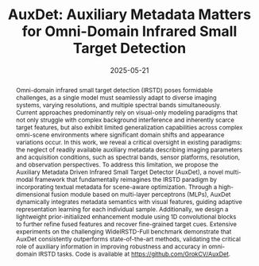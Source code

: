 ---
title: "AuxDet: Auxiliary Metadata Matters for Omni-Domain Infrared Small Target Detection"

authors:
- Yangting Shi
- Renjie He
- Le Hui
- Xiang Li
- Jian Yang
- Ming-Ming Cheng
- admin

author_notes:
- 
- Corresponding Author
- 
- 
- 
- 
- Corresponding Author

date: "2025-05-21"

publication_types: ["preprint"]

publication: "arXiv preprint arXiv:2505.15184"
publication_short: "arXiv"
doi: "10.48550/arXiv.2505.15184"

abstract: |
  Omni-domain infrared small target detection (IRSTD) poses formidable challenges, as a single model must seamlessly adapt to diverse imaging systems, varying resolutions, and multiple spectral bands simultaneously. Current approaches predominantly rely on visual-only modeling paradigms that not only struggle with complex background interference and inherently scarce target features, but also exhibit limited generalization capabilities across complex omni-scene environments where significant domain shifts and appearance variations occur. In this work, we reveal a critical oversight in existing paradigms: the neglect of readily available auxiliary metadata describing imaging parameters and acquisition conditions, such as spectral bands, sensor platforms, resolution, and observation perspectives. To address this limitation, we propose the Auxiliary Metadata Driven Infrared Small Target Detector (AuxDet), a novel multi-modal framework that fundamentally reimagines the IRSTD paradigm by incorporating textual metadata for scene-aware optimization. Through a high-dimensional fusion module based on multi-layer perceptrons (MLPs), AuxDet dynamically integrates metadata semantics with visual features, guiding adaptive representation learning for each individual sample. Additionally, we design a lightweight prior-initialized enhancement module using 1D convolutional blocks to further refine fused features and recover fine-grained target cues. Extensive experiments on the challenging WideIRSTD-Full benchmark demonstrate that AuxDet consistently outperforms state-of-the-art methods, validating the critical role of auxiliary information in improving robustness and accuracy in omni-domain IRSTD tasks. Code is available at https://github.com/GrokCV/AuxDet.

summary: This paper proposes AuxDet, a multi-modal IRSTD framework that leverages auxiliary metadata for robust omni-domain infrared small target detection.

tags:
- Infrared Small Target Detection
- Metadata Fusion
- Omni-Domain
- Deep Learning
- AuxDet

featured: false

url_pdf: "https://arxiv.org/pdf/2505.15184"
url_code: "https://github.com/GrokCV/AuxDet"
url_dataset: ""
url_poster: ""
url_project: ""
url_slides: ""
url_source: ""
url_video: ""
url_cn_pdf: ""
url_cn_blog: "https://grokcv.ai/blog/auxdet/"
url_cn_video: "https://www.bilibili.com/video/BV1vJKNziETM"

image:
  preview_only: false
---